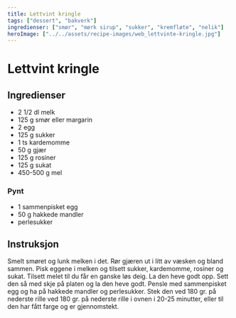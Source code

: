 ```yaml
---
title: Lettvint kringle
tags: ["dessert", "bakverk"]
ingredienser: ["smør", "mørk sirup", "sukker", "kremfløte", "nelik"]
heroImage: ["../../assets/recipe-images/web_lettvinte-kringle.jpg"]
---
```


# Lettvint kringle

## Ingredienser

- 2 1/2 dl melk
- 125 g smør eller margarin
- 2 egg
- 125 g sukker
- 1 ts kardemomme
- 50 g gjær
- 125 g rosiner
- 125 g sukat
- 450-500 g mel

### Pynt

- 1 sammenpisket egg
- 50 g hakkede mandler
- perlesukker

## Instruksjon

Smelt smøret og lunk melken i det. Rør gjæren ut i litt av væsken og bland sammen. Pisk eggene i melken og tilsett sukker, kardemomme, rosiner og sukat. Tilsett melet til du får en ganske løs deig. La den heve godt opp. Sett den så med skje på platen og la den heve godt. Pensle med sammenpisket egg og ha på hakkede mandler og perlesukker. Stek den ved 180 gr. på nederste rille ved 180 gr. på nederste rille i ovnen i 20-25 minutter, eller til den har fått farge og er gjennomstekt.
